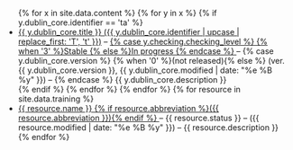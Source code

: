 <ul>
{% for x in site.data.content %} {% for y in x %} {% if y.dublin_core.identifier == 'ta' %}
 <li>
  <a href="/academy/"> {{ y.dublin_core.title }} ({{ y.dublin_core.identifier | upcase | replace_first: 'T', 't' }})</a> –
  <a href="{{ y.dublin_core.url }}">
{% case y.checking.checking_level %}
{% when '3' %}Stable {% else %}In progress
{% endcase %}
  </a> –
{% case y.dublin_core.version %}
{% when '0' %}(not released){% else %}
(ver. {{ y.dublin_core.version }}, {{ y.dublin_core.modified | date: "%e %B %y" }}) –
{% endcase %}
{{ y.dublin_core.description }}
 </li>
{% endif %} {% endfor %} {% endfor %}
{% for resource in site.data.training %}
 <li><a href="{{ resource.url | prepend: site.baseurl }}">{{ resource.name }}
   {% if resource.abbreviation %}({{ resource.abbreviation }}){% endif %}
  </a> – {{ resource.status }} – ({{ resource.modified | date: "%e %B %y" }}) – {{ resource.description }}
 </li>
{% endfor %}
</ul>
